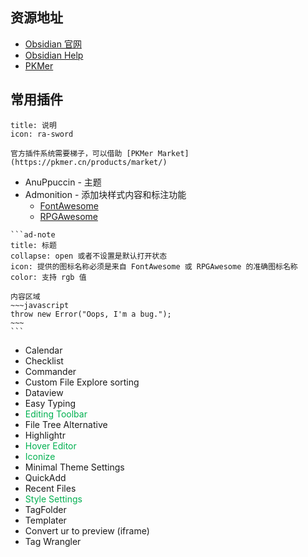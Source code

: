 ## 资源地址
- [Obsidian 官网](https://obsidian.md/)
- [Obsidian Help](https://publish.obsidian.md/help-zh/)
- [PKMer](https://pkmer.cn/)
## 常用插件

```ad-note
title: 说明
icon: ra-sword

官方插件系统需要梯子，可以借助 [PKMer Market](https://pkmer.cn/products/market/)
```

- AnuPpuccin - 主题
- Admonition - 添加块样式内容和标注功能
	- [FontAwesome](https://fontawesome.com/v6/search?o=r&m=free)
	- [RPGAwesome](https://nagoshiashumari.github.io/Rpg-Awesome/)
````
```ad-note
title: 标题
collapse: open 或者不设置是默认打开状态
icon: 提供的图标名称必须是来自 FontAwesome 或 RPGAwesome 的准确图标名称
color: 支持 rgb 值

内容区域
~~~javascript
throw new Error("Oops, I'm a bug.");
~~~
```
````
- Calendar
- Checklist
- Commander
- Custom File Explore sorting
- Dataview
- Easy Typing
- <font color="#00b050">Editing Toolbar</font>
- File Tree Alternative
- Highlightr
- <font color="#00b050">Hover Editor</font>
- <font color="#00b050">Iconize</font>
- Minimal Theme Settings
- QuickAdd
- Recent Files
- <font color="#00b050">Style Settings</font>
- TagFolder
- Templater
- Convert ur  to preview (iframe)
- Tag Wrangler


